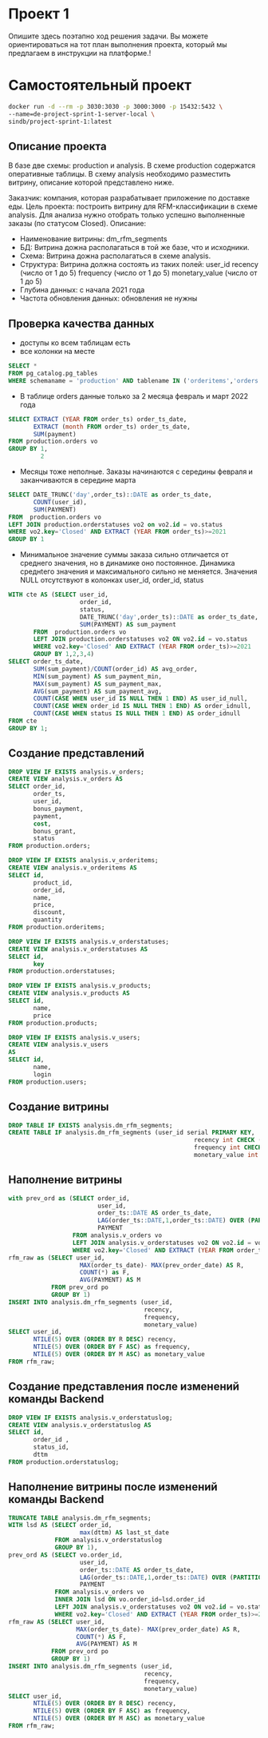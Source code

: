 # Проект 1
Опишите здесь поэтапно ход решения задачи. Вы можете ориентироваться на тот план выполнения проекта, который мы предлагаем в инструкции на платформе.!


# Самостоятельный проект
```bash
docker run -d --rm -p 3030:3030 -p 3000:3000 -p 15432:5432 \
--name=de-project-sprint-1-server-local \
sindb/project-sprint-1:latest
```

## Описание проекта
В базе две схемы: production и analysis. В схеме production содержатся оперативные таблицы. В схему analysis необходимо разместить витрину, описание которой представлено ниже.

Заказчик: компания, которая разрабатывает приложение по доставке еды.
Цель проекта: построить витрину для RFM-классификации в схеме analysis. Для анализа нужно отобрать только успешно выполненные заказы (по статусом Closed).
Описание:
  - Наименование витрины: dm_rfm_segments
  - БД: Витрина дожна располагаться в той же базе, что и исходники. 
  - Схема: Витрина дожна располагаться в схеме analysis.
  - Структура: Витрина должна состоять из таких полей:
        user_id
        recency (число от 1 до 5)
        frequency (число от 1 до 5)
        monetary_value (число от 1 до 5)
  - Глубина данных: с начала 2021 года
  - Частота обновления данных: обновления не нужны

## Проверка качества данных
- доступы ко всем таблицам есть
- все колонки на месте

```SQL
SELECT *
FROM pg_catalog.pg_tables
WHERE schemaname = 'production' AND tablename IN ('orderitems','orders','orderstatuses','orderstatuslog','products','users');
```

- В таблице orders данные только за 2 месяца февраль и март 2022 года
```SQL
SELECT EXTRACT (YEAR FROM order_ts) order_ts_date,
       EXTRACT (month FROM order_ts) order_ts_date,
       SUM(payment)
FROM production.orders vo
GROUP BY 1,
         2
```

- Месяцы тоже неполные. Заказы начинаются с середины февраля и заканчиваются в середине марта
```SQL
SELECT DATE_TRUNC('day',order_ts)::DATE as order_ts_date,
       COUNT(user_id),
       SUM(PAYMENT)
FROM  production.orders vo
LEFT JOIN production.orderstatuses vo2 on vo2.id = vo.status
WHERE vo2.key='Closed' AND EXTRACT (YEAR FROM order_ts)>=2021
GROUP BY 1
```

- Минимальное значение суммы заказа сильно отличается от среднего значения, но в динамике оно постоянное. Динамика среднtего значения и максимального сильно не меняется.
Значения NULL отсутствуют в колонках user_id, order_id, status 
```SQL
WITH cte AS (SELECT user_id,
                    order_id,
                    status,
                    DATE_TRUNC('day',order_ts)::DATE as order_ts_date,
                    SUM(PAYMENT) AS sum_payment
       FROM  production.orders vo
       LEFT JOIN production.orderstatuses vo2 ON vo2.id = vo.status
       WHERE vo2.key='Closed' AND EXTRACT (YEAR FROM order_ts)>=2021
       GROUP BY 1,2,3,4)
SELECT order_ts_date,
       SUM(sum_payment)/COUNT(order_id) AS avg_order,
       MIN(sum_payment) AS sum_payment_min,
       MAX(sum_payment) AS sum_payment_max,
       AVG(sum_payment) AS sum_payment_avg,
       COUNT(CASE WHEN user_id IS NULL THEN 1 END) AS user_id_null,
       COUNT(CASE WHEN order_id IS NULL THEN 1 END) AS order_idnull,
       COUNT(CASE WHEN status IS NULL THEN 1 END) AS order_idnull
FROM cte
GROUP BY 1;
```

## Создание представлений
```SQL 
DROP VIEW IF EXISTS analysis.v_orders;
CREATE VIEW analysis.v_orders AS
SELECT order_id,
       order_ts,
       user_id,
       bonus_payment,
       payment,
       cost,
       bonus_grant,
       status
FROM production.orders;
```

```SQL
DROP VIEW IF EXISTS analysis.v_orderitems;
CREATE VIEW analysis.v_orderitems AS
SELECT id,
       product_id,
       order_id,
       name,
       price,
       discount,
       quantity
FROM production.orderitems;
```

```SQL
DROP VIEW IF EXISTS analysis.v_orderstatuses;
CREATE VIEW analysis.v_orderstatuses AS
SELECT id,
       key
FROM production.orderstatuses;
```

```SQL
DROP VIEW IF EXISTS analysis.v_products;
CREATE VIEW analysis.v_products AS
SELECT id,
       name,
       price
FROM production.products;
```

```SQL
DROP VIEW IF EXISTS analysis.v_users;
CREATE VIEW analysis.v_users
AS
SELECT id,
       name,
       login
FROM production.users;
```

## Создание витрины
```SQL
DROP TABLE IF EXISTS analysis.dm_rfm_segments;
CREATE TABLE IF analysis.dm_rfm_segments (user_id serial PRIMARY KEY,
                                                    recency int CHECK (recency BETWEEN 1 AND 5),
                                                    frequency int CHECK (frequency BETWEEN 1 AND 5),
                                                    monetary_value int (monetary_value BETWEEN 1 AND 5));
```

## Наполнение витрины
```SQL
with prev_ord as (SELECT order_id,
                         user_id,
                         order_ts::DATE AS order_ts_date,
                         LAG(order_ts::DATE,1,order_ts::DATE) OVER (PARTITION BY user_id ORDER BY order_ts::DATE) AS prev_order_date,
                         PAYMENT
                  FROM analysis.v_orders vo
                  LEFT JOIN analysis.v_orderstatuses vo2 ON vo2.id = vo.status
                  WHERE vo2.key='Closed' AND EXTRACT (YEAR FROM order_ts)>=2021),
rfm_raw as (SELECT user_id,
                    MAX(order_ts_date)- MAX(prev_order_date) AS R,
                    COUNT(*) as F,
                    AVG(PAYMENT) AS M
            FROM prev_ord po
            GROUP BY 1)
INSERT INTO analysis.dm_rfm_segments (user_id,
                                      recency,
                                      frequency,
                                      monetary_value)
SELECT user_id,
       NTILE(5) OVER (ORDER BY R DESC) recency,
       NTILE(5) OVER (ORDER BY F ASC) as frequency,
       NTILE(5) OVER (ORDER BY M ASC) as monetary_value
FROM rfm_raw;
```

## Создание представления после изменений команды Backend
```SQL
DROP VIEW IF EXISTS analysis.v_orderstatuslog;
CREATE VIEW analysis.v_orderstatuslog AS
SELECT id,
       order_id ,
       status_id,
       dttm 
FROM production.orderstatuslog;
```

## Наполнение витрины после изменений команды Backend
```SQL
TRUNCATE TABLE analysis.dm_rfm_segments;          
WITH lsd AS (SELECT order_id,
                    max(dttm) AS last_st_date
             FROM analysis.v_orderstatuslog
             GROUP BY 1),
prev_ord AS (SELECT vo.order_id,
                    user_id,
                    order_ts::DATE AS order_ts_date,
                    LAG(order_ts::DATE,1,order_ts::DATE) OVER (PARTITION BY user_id ORDER BY order_ts::DATE) AS prev_order_date,
                    PAYMENT
             FROM analysis.v_orders vo
             INNER JOIN lsd ON vo.order_id=lsd.order_id
             LEFT JOIN analysis.v_orderstatuses vo2 ON vo2.id = vo.status
             WHERE vo2.key='Closed' AND EXTRACT (YEAR FROM order_ts)>=2021),
rfm_raw AS (SELECT user_id,
                   MAX(order_ts_date)- MAX(prev_order_date) AS R,
                   COUNT(*) AS F,
                   AVG(PAYMENT) AS M
            FROM prev_ord po
            GROUP BY 1)
INSERT INTO analysis.dm_rfm_segments (user_id,
                                      recency,
                                      frequency,
                                      monetary_value)            
SELECT user_id,
       NTILE(5) OVER (ORDER BY R DESC) recency,
       NTILE(5) OVER (ORDER BY F ASC) as frequency,
       NTILE(5) OVER (ORDER BY M ASC) as monetary_value
FROM rfm_raw;
```


